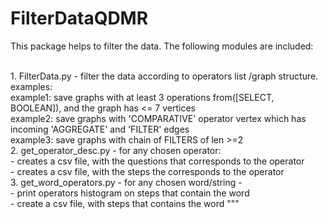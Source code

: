 # FilterDataQDMR
This package helps to filter the data. The following modules are included:

<br />1. FilterData.py - filter the data according to operators list /graph structure. examples:
<br />example1: save graphs with at least 3 operations from([SELECT, BOOLEAN]), and the graph has <= 7 vertices
<br />example2: save graphs with 'COMPARATIVE' operator vertex which has incoming 'AGGREGATE' and 'FILTER' edges
<br />example3: save graphs with chain of FILTERS of len >=2
<br />2. get_operator_desc.py - for any chosen operator:
<br />    - creates a csv file, with the questions that corresponds to the operator
<br />    - creates a csv file, with the steps the corresponds to the operator
<br />3. get_word_operators.py - for any chosen word/string -
<br />    - print operators histogram on steps that contain the word
<br />    - create a csv file, with steps that contains the word """

